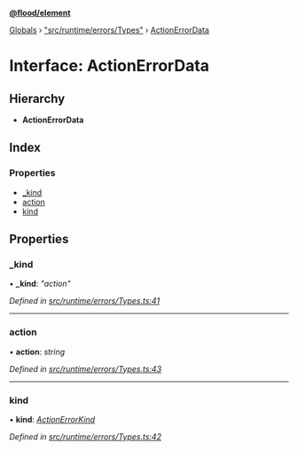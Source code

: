 **[@flood/element](../README.md)**

[Globals](../globals.md) › ["src/runtime/errors/Types"](../modules/_src_runtime_errors_types_.md) › [ActionErrorData](_src_runtime_errors_types_.actionerrordata.md)

# Interface: ActionErrorData

## Hierarchy

* **ActionErrorData**

## Index

### Properties

* [_kind](_src_runtime_errors_types_.actionerrordata.md#_kind)
* [action](_src_runtime_errors_types_.actionerrordata.md#action)
* [kind](_src_runtime_errors_types_.actionerrordata.md#kind)

## Properties

###  _kind

• **_kind**: *"action"*

*Defined in [src/runtime/errors/Types.ts:41](https://github.com/flood-io/element/blob/d9c12d9/packages/element/src/runtime/errors/Types.ts#L41)*

___

###  action

• **action**: *string*

*Defined in [src/runtime/errors/Types.ts:43](https://github.com/flood-io/element/blob/d9c12d9/packages/element/src/runtime/errors/Types.ts#L43)*

___

###  kind

• **kind**: *[ActionErrorKind](../modules/_src_runtime_errors_types_.md#actionerrorkind)*

*Defined in [src/runtime/errors/Types.ts:42](https://github.com/flood-io/element/blob/d9c12d9/packages/element/src/runtime/errors/Types.ts#L42)*